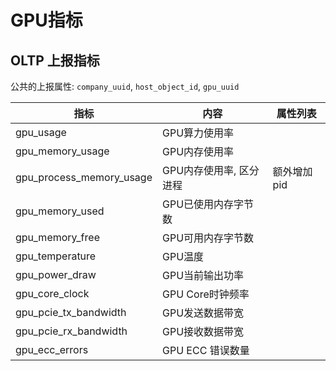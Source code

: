# GPU指标

## OLTP 上报指标

公共的上报属性: `company_uuid`, `host_object_id`, `gpu_uuid`


| 指标                     | 内容                    | 属性列表    |
| ------------------------ | ----------------------- | ----------- |
| gpu_usage                | GPU算力使用率           |             |
| gpu_memory_usage         | GPU内存使用率           |             |
| gpu_process_memory_usage | GPU内存使用率, 区分进程 | 额外增加pid |
| gpu_memory_used          | GPU已使用内存字节数     |             |
| gpu_memory_free          | GPU可用内存字节数       |             |
| gpu_temperature          | GPU温度                 |             |
| gpu_power_draw           | GPU当前输出功率         |             |
| gpu_core_clock           | GPU Core时钟频率        |             |
| gpu_pcie_tx_bandwidth    | GPU发送数据带宽         |             |
| gpu_pcie_rx_bandwidth    | GPU接收数据带宽         |             |
| gpu_ecc_errors           | GPU ECC 错误数量        |             |

